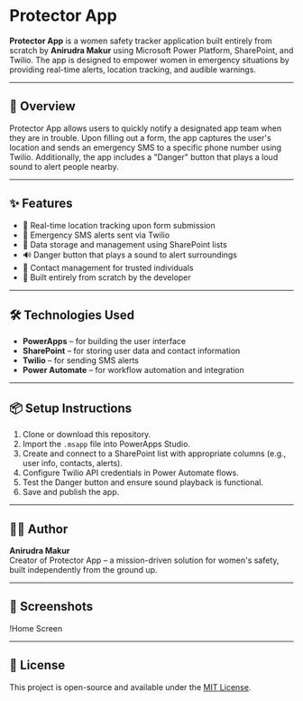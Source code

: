 
# Protector App

**Protector App** is a women safety tracker application built entirely from scratch by **Anirudra Makur** using Microsoft Power Platform, SharePoint, and Twilio. The app is designed to empower women in emergency situations by providing real-time alerts, location tracking, and audible warnings.

---

## 🚀 Overview
Protector App allows users to quickly notify a designated app team when they are in trouble. Upon filling out a form, the app captures the user's location and sends an emergency SMS to a specific phone number using Twilio. Additionally, the app includes a "Danger" button that plays a loud sound to alert people nearby.

---

## ✨ Features
- 📍 Real-time location tracking upon form submission
- 📲 Emergency SMS alerts sent via Twilio
- 📁 Data storage and management using SharePoint lists
- 🔊 Danger button that plays a sound to alert surroundings
- 👤 Contact management for trusted individuals
- 🧠 Built entirely from scratch by the developer

---

## 🛠️ Technologies Used
- **PowerApps** – for building the user interface
- **SharePoint** – for storing user data and contact information
- **Twilio** – for sending SMS alerts
- **Power Automate** – for workflow automation and integration

---

## 📦 Setup Instructions
1. Clone or download this repository.
2. Import the `.msapp` file into PowerApps Studio.
3. Create and connect to a SharePoint list with appropriate columns (e.g., user info, contacts, alerts).
4. Configure Twilio API credentials in Power Automate flows.
5. Test the Danger button and ensure sound playback is functional.
6. Save and publish the app.

---

## 👨‍💻 Author
**Anirudra Makur**  
Creator of Protector App – a mission-driven solution for women's safety, built independently from the ground up.

---

## 📸 Screenshots
!Home Screen

---

## 📄 License
This project is open-source and available under the [MIT License](LICENSE).
